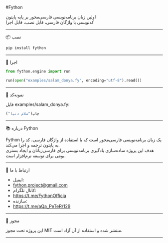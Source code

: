 #Fython

اولین زبان برنامه‌نویسی فارسی‌محور بر پایه پایتون  
کدنویسی با واژگان فارسی، قابل نصب، قابل اجرا

---

📦 نصب

```bash
pip install fython
```

---

🚀 اجرا

```python
from fython.engine import run

run(open("examples/salam_donya.fy", encoding="utf-8").read())
```

---

🧪 نمونه‌کد

فایل examples/salam_donya.fy:

```python
چاپ("سلام دنیا")
```


---

📚 درباره Fython

Fython یک زبان برنامه‌نویسی فارسی‌محور است که با استفاده از واژگان فارسی، کد را به پایتون ترجمه و اجرا می‌کند.  
هدف این پروژه ساده‌سازی یادگیری برنامه‌نویسی برای فارسی‌زبانان و ایجاد بستری بومی برای توسعه نرم‌افزار است.

---

📢 ارتباط با ما

- ایمیل:
-  fython.project@gmail.com  
- کانال تلگرام:
- https://t.me/FythonOfficia  
- سازنده:
-  https://t.me/aQa_PeTeR/129

---

📄 مجوز

این پروژه تحت مجوز MIT منتشر شده و استفاده از آن آزاد است.

---
